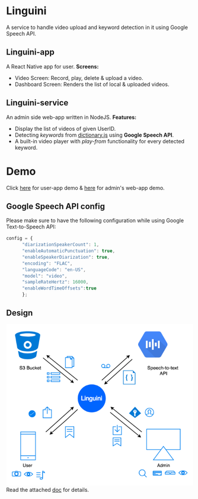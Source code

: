 # Linguini 
<!-- About -->
A service to handle video upload and keyword detection in it using Google Speech API.
## Linguini-app
A React Native app for user. 
**Screens:**
- Video Screen: Record, play, delete & upload a video.
- Dashboard Screen: Renders the list of local & uploaded videos.
## Linguini-service
An admin side web-app written in NodeJS. 
**Features:**
- Display the list of videos of given UserID.
- Detecting *keywords* from [dictionary.js](https://github.com/aayush4vedi/linguini/blob/master/app/dictionary.js) using **Google Speech API**.
- A built-in video player with *play-from* functionality for every detected keyword.
<!-- Demo & podID -->
# Demo
Click [here](https://github.com/aayush4vedi/linguini/blob/master/demo/appDemo.mp4) for user-app demo & [here](https://github.com/aayush4vedi/linguini/blob/master/demo/sampeSAV.mp4) for admin's web-app demo.


<!-- Google Speech config -->
## Google Speech API config
Please make sure to have the following configuration while using Google Text-to-Speech API:
```javascript
config = {
      "diarizationSpeakerCount": 1,
      "enableAutomaticPunctuation": true,
      "enableSpeakerDiarization": true,
      "encoding": "FLAC",
      "languageCode": "en-US",
      "model": "video",
      "sampleRateHertz": 16000,
      "enableWordTimeOffsets":true
      };
```
 <!-- Design  -->
## Design
 
![alt text](https://github.com/aayush4vedi/linguini/blob/master/demo/linguiniDesign.png "linguini system desing")    
Read the attached [doc](https://github.com/aayush4vedi/linguini/blob/master/demo/linguiniDoc.pdf) for details.
